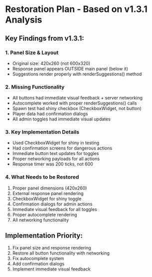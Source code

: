 # Restoration Plan - Based on v1.3.1 Analysis

## Key Findings from v1.3.1:

### 1. **Panel Size & Layout**
- Original size: 420x260 (not 600x320)
- Response panel appears OUTSIDE main panel (below it)
- Suggestions render properly with renderSuggestions() method

### 2. **Missing Functionality**
- All buttons had immediate visual feedback + server networking
- Autocomplete worked with proper renderSuggestions() calls
- Spawn test had shiny checkbox (CheckboxWidget, not button)
- Player data had confirmation dialogs
- All admin toggles had immediate visual updates

### 3. **Key Implementation Details**
- Used CheckboxWidget for shiny in testing
- Had confirmation screens for dangerous actions
- Immediate button text updates for toggles
- Proper networking payloads for all actions
- Response timer was 200 ticks, not 600

### 4. **What Needs to be Restored**
1. Proper panel dimensions (420x260)
2. External response panel rendering
3. CheckboxWidget for shiny toggle
4. Confirmation dialogs for admin actions
5. Immediate visual feedback for all toggles
6. Proper autocomplete rendering
7. All networking functionality

## Implementation Priority:
1. Fix panel size and response rendering
2. Restore all button functionality with networking
3. Fix autocomplete system
4. Add confirmation dialogs
5. Implement immediate visual feedback